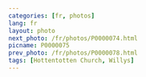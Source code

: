 ```yaml
---
categories: [fr, photos]
lang: fr
layout: photo
next_photo: /fr/photos/P0000074.html
picname: P0000075
prev_photo: /fr/photos/P0000078.html
tags: [Hottentotten Church, Willys]
---
```

